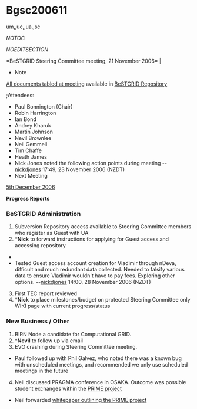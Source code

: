 # Bgsc200611

um,,uc,,ua,,sc

_*NOTOC*_

_*NOEDITSECTION*_

=BeSTGRID Steering Committee meeting, 21 November 2006= |

- Note

[All documents tabled at meeting](https://support.csi.ac.nz/svn/bestgrid/community/sc/20061121/) available in [BeSTGRID Repository](https://support.csi.ac.nz/svn/bestgrid/)

;Attendees:
- Paul Bonnington (Chair)
- Robin Harrington
- Ian Bond
- Andrey Kharuk
- Martin Johnson
- Nevil Brownlee
- Neil Gemmell
- Tim Chaffe
- Heath James
- Nick Jones noted the following action points during meeting --[nickdjones](https://reannz.atlassian.net/wiki/404?key%3Dbestgrid.org%3Bsearch%3Fq%3DUser__Nickdjones) 17:49, 23 November 2006 (NZDT)
- Next Meeting

[5th December 2006](/wiki/spaces/BeSTGRID/pages/3816950814)

**Progress Reports**


### BeSTGRID Administration

1. Subversion Repository access available to Steering Committee members who register as Guest with UA
2. ***Nick** to forward instructions for applying for Guest access and accessing repository
	
- 
- Tested Guest access account creation for Vladimir through nDeva, difficult and much redundant data collected. Needed to falsify various data to ensure Vladimir wouldn't have to pay fees. Exploring other options. --[nickdjones](https://reannz.atlassian.net/wiki/404?key%3Dbestgrid.org%3Bsearch%3Fq%3DUser__Nickdjones) 14:00, 28 November 2006 (NZDT)
3. First TEC report reviewed
4. ***Nick** to place milestones/budget on protected Steering Committee only WIKI page with current progress/status

### New Business / Other

1. BIRN Node a candidate for Computational GRID.
2. ***Nevil** to follow up via email
3. EVO crashing during Steering Committee meeting.
	
- Paul followed up with Phil Galvez, who noted there was a known bug with unscheduled meetings, and recommended we only use scheduled meetings in the future
4. Neil discussed PRAGMA conference in OSAKA. Outcome was possible student exchanges within the [PRIME project](http://prime.ucsd.edu/)
	
- Neil forwarded [whitepaper outlining the PRIME project](https://support.e-learnings.co.nz/svn/bestgrid/sc/20061121/White%20Paper%20Final%20v10Aug06.doc)
